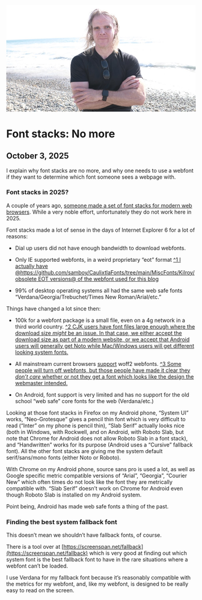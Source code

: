 ![blogpic](pics/2024-05-01.jpg)
# Font stacks: No more
## October 3, 2025

I explain why font stacks are no more, and why one needs to use a webfont
if they want to determine which font someone sees a webpage with.

### Font stacks in 2025?

A couple of years ago, [someone made a set of font stacks for
modern web browsers](https://modernfontstacks.com/).  While a very noble
effort, unfortunately they do not work here in 2025.

Font stacks made a lot of sense in the days of Internet Explorer 6 for
a lot of reasons:

* Dial up users did not have enough bandwidth to download webfonts.

* Only IE supported webfonts, in a weird proprietary “eot” format [^1
  I actually have @https://github.com/samboy/CaulixtlaFonts/tree/main/MiscFonts/Kilroy/obsolete EOT versions@ of the webfont used for this blog](fn:1)

* 99% of desktop operating systems all had the same web safe fonts 
  “Verdana/Georgia/Trebuchet/Times New Roman/Arial/etc.”

Things have changed a lot since then:

* 100k for a webfont package is a small file, even on a 4g network in a 
  third world country. [^2 CJK users have font files large enough where 
  the download size *might* be an issue. In that case, we either accept the 
  download size as part of a modern website, or we accept that Android users 
  will generally get Noto while Mac/Windows users will get different 
  looking system fonts.](fn:2)

* All mainstream current browsers [support](https://caniuse.com/?search=woff2) 
  woff2 webfonts. [^3 Some people will turn off webfonts, but those people 
  have made it clear they *don’t care* whether or not they get a font which 
  looks like the design the webmaster intended.](fn:3)

* On Android, font support is very limited and has no support for the old 
  school “web safe” core fonts for the web (Verdana/etc.)

Looking at those font stacks in Firefox on my Android phone, “System
UI” works, “Neo-Grotesque” gives a pencil thin font which is very
difficult to read (“Inter” on my phone is pencil thin), “Slab
Serif” actually looks nice (both in Windows, with Rockwell, and on
Android, with Roboto Slab, but note that Chrome for Android does not allow
Roboto Slab in a font stack), and “Handwritten” works for its purpose
(Android uses a “Cursive” fallback font). All the other font stacks
are giving me the system default serif/sans/mono fonts (either Noto or
Roboto). 

With Chrome on my Android phone, source sans pro is used a lot, as
well as Google specific metric compatible versions of “Arial”,
“Georgia”, “Courier New” which often times do not look like the
font they are metrically compatible with.  “Slab Serif” doesn’t work
on Chrome for Android even though Roboto Slab is installed on my Android
system. 

Point being, Android has made web safe fonts a thing of the past.

### Finding the best system fallback font

This doesn’t mean we shouldn’t have fallback fonts, of course.

There is a tool over at 
[https://screenspan.net/fallback](https://screenspan.net/fallback) 
which is very good at finding out which system font is the best fallback
font to have in the rare situations where a webfont can’t be loaded.

I use Verdana for my fallback font because it’s reasonably compatible
with the metrics for my webfont, and, like my webfont, is designed to be
really easy to read on the screen.
